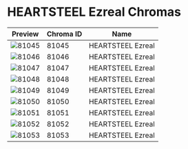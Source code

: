 # HEARTSTEEL Ezreal Chromas



| Preview | Chroma ID | Name |
|---------|-----------|------|
| ![81045](https://raw.communitydragon.org/latest/plugins/rcp-be-lol-game-data/global/default/v1/champion-chroma-images/81/81045.png) | 81045 | HEARTSTEEL Ezreal |
| ![81046](https://raw.communitydragon.org/latest/plugins/rcp-be-lol-game-data/global/default/v1/champion-chroma-images/81/81046.png) | 81046 | HEARTSTEEL Ezreal |
| ![81047](https://raw.communitydragon.org/latest/plugins/rcp-be-lol-game-data/global/default/v1/champion-chroma-images/81/81047.png) | 81047 | HEARTSTEEL Ezreal |
| ![81048](https://raw.communitydragon.org/latest/plugins/rcp-be-lol-game-data/global/default/v1/champion-chroma-images/81/81048.png) | 81048 | HEARTSTEEL Ezreal |
| ![81049](https://raw.communitydragon.org/latest/plugins/rcp-be-lol-game-data/global/default/v1/champion-chroma-images/81/81049.png) | 81049 | HEARTSTEEL Ezreal |
| ![81050](https://raw.communitydragon.org/latest/plugins/rcp-be-lol-game-data/global/default/v1/champion-chroma-images/81/81050.png) | 81050 | HEARTSTEEL Ezreal |
| ![81051](https://raw.communitydragon.org/latest/plugins/rcp-be-lol-game-data/global/default/v1/champion-chroma-images/81/81051.png) | 81051 | HEARTSTEEL Ezreal |
| ![81052](https://raw.communitydragon.org/latest/plugins/rcp-be-lol-game-data/global/default/v1/champion-chroma-images/81/81052.png) | 81052 | HEARTSTEEL Ezreal |
| ![81053](https://raw.communitydragon.org/latest/plugins/rcp-be-lol-game-data/global/default/v1/champion-chroma-images/81/81053.png) | 81053 | HEARTSTEEL Ezreal |